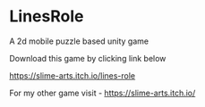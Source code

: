 # LinesRole
A 2d mobile puzzle based unity game

Download this game by clicking link below

https://slime-arts.itch.io/lines-role

For my other game visit - https://slime-arts.itch.io/
